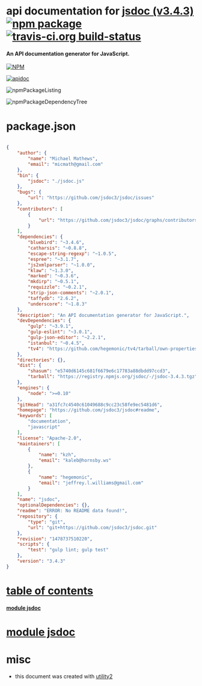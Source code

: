 # api documentation for  [jsdoc (v3.4.3)](https://github.com/jsdoc3/jsdoc#readme)  [![npm package](https://img.shields.io/npm/v/npmdoc-jsdoc.svg?style=flat-square)](https://www.npmjs.org/package/npmdoc-jsdoc) [![travis-ci.org build-status](https://api.travis-ci.org/npmdoc/node-npmdoc-jsdoc.svg)](https://travis-ci.org/npmdoc/node-npmdoc-jsdoc)
#### An API documentation generator for JavaScript.

[![NPM](https://nodei.co/npm/jsdoc.png?downloads=true)](https://www.npmjs.com/package/jsdoc)

[![apidoc](https://npmdoc.github.io/node-npmdoc-jsdoc/build/screenCapture.buildNpmdoc.browser.%252Fhome%252Ftravis%252Fbuild%252Fnpmdoc%252Fnode-npmdoc-jsdoc%252Ftmp%252Fbuild%252Fapidoc.html.png)](https://npmdoc.github.io/node-npmdoc-jsdoc/build/apidoc.html)

![npmPackageListing](https://npmdoc.github.io/node-npmdoc-jsdoc/build/screenCapture.npmPackageListing.svg)

![npmPackageDependencyTree](https://npmdoc.github.io/node-npmdoc-jsdoc/build/screenCapture.npmPackageDependencyTree.svg)



# package.json

```json

{
    "author": {
        "name": "Michael Mathews",
        "email": "micmath@gmail.com"
    },
    "bin": {
        "jsdoc": "./jsdoc.js"
    },
    "bugs": {
        "url": "https://github.com/jsdoc3/jsdoc/issues"
    },
    "contributors": [
        {
            "url": "https://github.com/jsdoc3/jsdoc/graphs/contributors"
        }
    ],
    "dependencies": {
        "bluebird": "~3.4.6",
        "catharsis": "~0.8.8",
        "escape-string-regexp": "~1.0.5",
        "espree": "~3.1.7",
        "js2xmlparser": "~1.0.0",
        "klaw": "~1.3.0",
        "marked": "~0.3.6",
        "mkdirp": "~0.5.1",
        "requizzle": "~0.2.1",
        "strip-json-comments": "~2.0.1",
        "taffydb": "2.6.2",
        "underscore": "~1.8.3"
    },
    "description": "An API documentation generator for JavaScript.",
    "devDependencies": {
        "gulp": "~3.9.1",
        "gulp-eslint": "~3.0.1",
        "gulp-json-editor": "~2.2.1",
        "istanbul": "~0.4.5",
        "tv4": "https://github.com/hegemonic/tv4/tarball/own-properties"
    },
    "directories": {},
    "dist": {
        "shasum": "e5740d6145c681f6679e6c17783a88dbdd97ccd3",
        "tarball": "https://registry.npmjs.org/jsdoc/-/jsdoc-3.4.3.tgz"
    },
    "engines": {
        "node": ">=0.10"
    },
    "gitHead": "a31fc7c4540c61049688c9cc23c58fe9ec5481d6",
    "homepage": "https://github.com/jsdoc3/jsdoc#readme",
    "keywords": [
        "documentation",
        "javascript"
    ],
    "license": "Apache-2.0",
    "maintainers": [
        {
            "name": "kzh",
            "email": "kaleb@hornsby.ws"
        },
        {
            "name": "hegemonic",
            "email": "jeffrey.l.williams@gmail.com"
        }
    ],
    "name": "jsdoc",
    "optionalDependencies": {},
    "readme": "ERROR: No README data found!",
    "repository": {
        "type": "git",
        "url": "git+https://github.com/jsdoc3/jsdoc.git"
    },
    "revision": "1478737510220",
    "scripts": {
        "test": "gulp lint; gulp test"
    },
    "version": "3.4.3"
}
```



# <a name="apidoc.tableOfContents"></a>[table of contents](#apidoc.tableOfContents)

#### [module jsdoc](#apidoc.module.jsdoc)



# <a name="apidoc.module.jsdoc"></a>[module jsdoc](#apidoc.module.jsdoc)



# misc
- this document was created with [utility2](https://github.com/kaizhu256/node-utility2)
